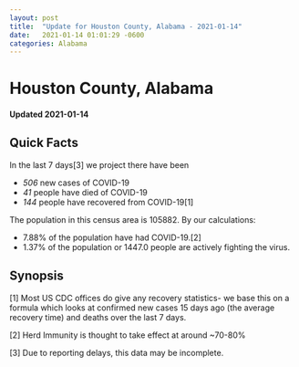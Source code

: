 ```yaml
---
layout: post
title:  "Update for Houston County, Alabama - 2021-01-14"
date:   2021-01-14 01:01:29 -0600
categories: Alabama
---
```


# Houston County, Alabama
#### Updated 2021-01-14

## Quick Facts

In the last 7 days[3] we project there have been
- *506* new cases of COVID-19
- *41* people have died of COVID-19
- *144* people have recovered from COVID-19[1]

The population in this census area is 105882. By our calculations:
- 7.88% of the population have had COVID-19.[2]
- 1.37% of the population or 1447.0 people are actively fighting the virus.

## Synopsis




[1] Most US CDC offices do give any recovery statistics- we base this on a formula which looks at confirmed new cases
15 days ago (the average recovery time) and deaths over the last 7 days.

[2] Herd Immunity is thought to take effect at around ~70-80%

[3] Due to reporting delays, this data may be incomplete.
 
    
